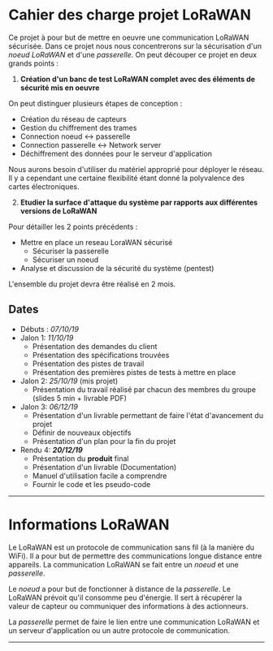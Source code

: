 # Cahier des charge projet LoRaWAN

Ce projet à pour but de mettre en oeuvre une communication LoRaWAN sécurisée. Dans ce projet nous nous concentrerons sur la sécurisation d'un *noeud LoRaWAN* et d'une *passerelle*. On peut découper ce projet en deux grands points : 

1. **Création d'un banc de test LoRaWAN complet avec des éléments de sécurité mis en oeuvre**

On peut distinguer plusieurs étapes de conception :

- Création du réseau de capteurs
- Gestion du chiffrement des trames 
- Connection noeud <-> passerelle 
- Connection passerelle <-> Network server
- Déchiffrement des données pour le serveur d'application

Nous aurons besoin d'utiliser du matériel approprié pour déployer le réseau. Il y a cependant une certaine flexibilité étant donné la polyvalence des cartes électroniques.

2. **Etudier la surface d'attaque du système par rapports aux différentes versions de LoRaWAN** 

Pour détailler les 2 points précédents :

- Mettre en place un reseau LoraWAN sécurisé
  - Sécuriser la passerelle
  - Sécuriser un noeud
- Analyse et discussion de la sécurité du système (pentest) 

L'ensemble du projet devra être réalisé en 2 mois. 

## Dates 

- Débuts : *07/10/19*
- Jalon 1: *11/10/19*
  - Présentation des demandes du client
  - Présentation des spécifications trouvées
  - Présentation des pistes de travail
  - Présentation des premières pistes de tests à mettre en place
- Jalon 2: *25/10/19* (mis projet)
  - Présentation du travail réalisé par chacun des membres du groupe (slides 5 min + livrable PDF)  
- Jalon 3: *06/12/19*
  - Présentation d'un livrable permettant de faire l'état d'avancement du projet
  - Définir de nouveaux objectifs 
  - Présentation d'un plan pour la fin du projet   
- Rendu 4: ***20/12/19***
  - Présentation du **produit** final
  - Présentation d'un livrable (Documentation)
  - Manuel d'utilisation facile a comprendre
  - Fournir le code et les pseudo-code 

-----

# Informations LoRaWAN

Le LoRaWAN est un protocole de communication sans fil (à la manière du WiFi). Il a pour but de permettre des communications longue distance entre appareils. La communication LoRaWAN se fait entre un *noeud* et une *passerelle*.

Le *noeud* a pour but de fonctionner à distance de la *passerelle*. Le LoRaWAN prévoit qu'il consomme peu d'énergie. Il sert à récupérer la valeur de capteur ou communiquer des informations à des actionneurs.

La *passerelle* permet de faire le lien entre une communication LoRaWAN et un serveur d'application ou un autre protocole de communication.

-----




